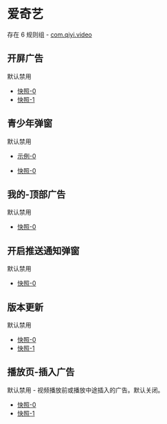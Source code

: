 # 爱奇艺

存在 6 规则组 - [com.qiyi.video](/src/apps/com.qiyi.video.ts)

## 开屏广告

默认禁用

- [快照-0](https://i.gkd.li/i/13160866)
- [快照-1](https://i.gkd.li/i/13379565)

## 青少年弹窗

默认禁用

- [示例-0](https://m.gkd.li/6328439/d69e92f8-8304-4296-909a-11730e408a16)

- [快照-0](https://i.gkd.li/i/13546555)

## 我的-顶部广告

默认禁用

- [快照-0](https://i.gkd.li/i/12495050)

## 开启推送通知弹窗

默认禁用

- [快照-0](https://i.gkd.li/i/12838152)

## 版本更新

默认禁用

- [快照-0](https://i.gkd.li/i/12838158)
- [快照-1](https://i.gkd.li/i/13684912)

## 播放页-插入广告

默认禁用 - 视频播放前或播放中途插入的广告。默认关闭。

- [快照-0](https://i.gkd.li/i/13536669)
- [快照-1](https://i.gkd.li/i/13536703)
